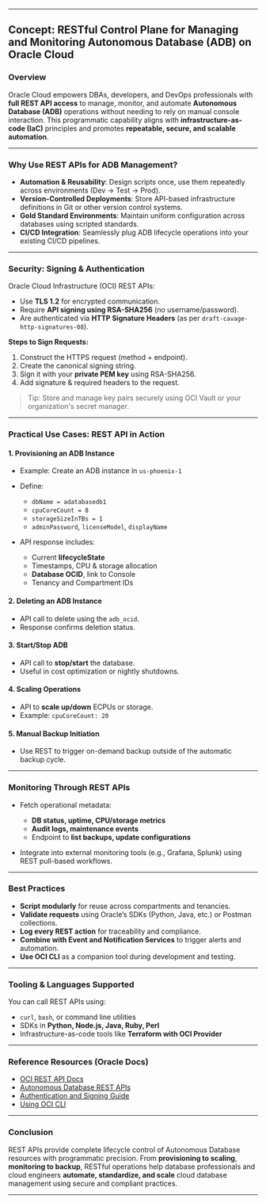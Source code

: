 
---

##  **Concept: RESTful Control Plane for Managing and Monitoring Autonomous Database (ADB) on Oracle Cloud**

###  **Overview**

Oracle Cloud empowers DBAs, developers, and DevOps professionals with **full REST API access** to manage, monitor, and automate **Autonomous Database (ADB)** operations without needing to rely on manual console interaction. This programmatic capability aligns with **infrastructure-as-code (IaC)** principles and promotes **repeatable, secure, and scalable automation**.

---

###  **Why Use REST APIs for ADB Management?**

* **Automation & Reusability**: Design scripts once, use them repeatedly across environments (Dev → Test → Prod).
* **Version-Controlled Deployments**: Store API-based infrastructure definitions in Git or other version control systems.
* **Gold Standard Environments**: Maintain uniform configuration across databases using scripted standards.
* **CI/CD Integration**: Seamlessly plug ADB lifecycle operations into your existing CI/CD pipelines.

---

###  **Security: Signing & Authentication**

Oracle Cloud Infrastructure (OCI) REST APIs:

* Use **TLS 1.2** for encrypted communication.
* Require **API signing using RSA-SHA256** (no username/password).
* Are authenticated via **HTTP Signature Headers** (as per `draft-cavage-http-signatures-08`).

**Steps to Sign Requests:**

1. Construct the HTTPS request (method + endpoint).
2. Create the canonical signing string.
3. Sign it with your **private PEM key** using RSA-SHA256.
4. Add signature & required headers to the request.

>  Tip: Store and manage key pairs securely using OCI Vault or your organization's secret manager.

---

###  **Practical Use Cases: REST API in Action**

####  **1. Provisioning an ADB Instance**

* Example: Create an ADB instance in `us-phoenix-1`
* Define:

  * `dbName = adatabasedb1`
  * `cpuCoreCount = 8`
  * `storageSizeInTBs = 1`
  * `adminPassword`, `licenseModel`, `displayName`
* API response includes:

  * Current **lifecycleState**
  * Timestamps, CPU & storage allocation
  * **Database OCID**, link to Console
  * Tenancy and Compartment IDs

####  **2. Deleting an ADB Instance**

* API call to delete using the `adb_ocid`.
* Response confirms deletion status.

####  **3. Start/Stop ADB**

* API call to **stop/start** the database.
* Useful in cost optimization or nightly shutdowns.

####  **4. Scaling Operations**

* API to **scale up/down** ECPUs or storage.
* Example: `cpuCoreCount: 20`

####  **5. Manual Backup Initiation**

* Use REST to trigger on-demand backup outside of the automatic backup cycle.

---

###  **Monitoring Through REST APIs**

* Fetch operational metadata:

  * **DB status, uptime, CPU/storage metrics**
  * **Audit logs, maintenance events**
  * Endpoint to **list backups, update configurations**
* Integrate into external monitoring tools (e.g., Grafana, Splunk) using REST pull-based workflows.

---

###  **Best Practices**

* **Script modularly** for reuse across compartments and tenancies.
* **Validate requests** using Oracle’s SDKs (Python, Java, etc.) or Postman collections.
* **Log every REST action** for traceability and compliance.
* **Combine with Event and Notification Services** to trigger alerts and automation.
* **Use OCI CLI** as a companion tool during development and testing.

---

###  **Tooling & Languages Supported**

You can call REST APIs using:

* `curl`, `bash`, or command line utilities
* SDKs in **Python, Node.js, Java, Ruby, Perl**
* Infrastructure-as-code tools like **Terraform with OCI Provider**

---

###  **Reference Resources (Oracle Docs)**

* [OCI REST API Docs](https://docs.oracle.com/en-us/iaas/api/)
* [Autonomous Database REST APIs](https://docs.oracle.com/en-us/iaas/Content/autonomous-database/home.htm)
* [Authentication and Signing Guide](https://docs.oracle.com/en-us/iaas/Content/API/Concepts/signingrequests.htm)
* [Using OCI CLI](https://docs.oracle.com/en-us/iaas/Content/API/SDKDocs/cliinstall.htm)

---

###  **Conclusion**

REST APIs provide complete lifecycle control of Autonomous Database resources with programmatic precision. From **provisioning to scaling**, **monitoring to backup**, RESTful operations help database professionals and cloud engineers **automate, standardize, and scale** cloud database management using secure and compliant practices.

---

